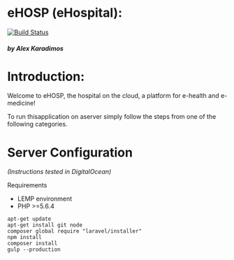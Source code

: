 # eHOSP (eHospital):
[![Build Status](https://travis-ci.com/karadalex/eHOSP_Server_MainSource.svg?token=FumMyzspBbeAxFNpcgVB&branch=master)](https://travis-ci.com/karadalex/eHOSP_Server_MainSource)
##### by Alex Karadimos

Introduction:
=============
Welcome to eHOSP, the hospital on the cloud, a platform for e-health and e-medicine!

To run thisapplication on aserver simply follow the steps from one of the following categories.


Server Configuration
======================

_(Instructions tested in DigitalOcean)_

Requirements
  - LEMP environment
  - PHP >=5.6.4

```
apt-get update
apt-get install git node
composer global require "laravel/installer"
npm install
composer install
gulp --production
```
